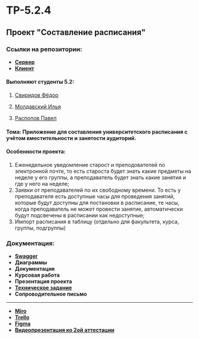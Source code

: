 # TP-5.2.4
## Проект "Составление расписания"
### Ссылки на репозитории:
- **[Сервер](https://github.com/tukitoki/UnivTimeTable-backend)**
- **[Клиент](https://github.com/iIlyaM/UnivTimeTable)**

#### Выполняют студенты 5.2:

1. [Свиридов Фёдор](https://github.com/FedotBegemot)

2. [Молдавский Илья](https://github.com/iIlyaM)

3. [Распопов Павел](https://github.com/tukitoki)

#### Тема: Приложение для составления университетского расписания с учётом вместительности и занятости аудиторий.

#### Особенности проекта:
1) Еженедельное уведомление старост и преподователей по электронной почте, то есть староста будет знать какие предметы на неделе у его группы, а преподаватель будет знать какие занятия и где у него на неделе; 
2) Заявки от преподавателей по их свободному времени. То есть у преподавателя есть доступные часы для проведения занятий, которые будут доступны для постановки в расписание, те часы, когда преподаватель не может провести занятие, автоматически будут подсвечены в расписании как недоступные; 
3) Импорт расписания в таблицу (отдельно для факультета, курса, группы, подгруппы)

### Документация:

- **[Swagger](https://timetable-service-tukitoki.cloud.okteto.net/api/timetable/swagger-ui/index.html)**
- **Диаграммы**
- **Документация**
- **Курсовая работа**
- **Презентация проекта**
- **[Техническое задание](https://github.com/FedotBegemot/TP-5.2.4/blob/main/%D0%94%D0%BE%D0%BA%D1%83%D0%BC%D0%B5%D0%BD%D1%82%D0%B0%D1%86%D0%B8%D1%8F/%D0%A2%D0%97.pdf)**
- **Сопроводительное письмо**
-----
- **[Miro](https://miro.com/app/board/uXjVPhSKaX0=/?share_link_id=911852827355)**
- **[Trello](https://trello.com/b/Q9oCXbbY/%D1%81%D0%BE%D1%81%D1%82%D0%B0%D0%B2%D0%BB%D0%B5%D0%BD%D0%B8%D0%B5-%D1%80%D0%B0%D1%81%D0%BF%D0%B8%D1%81%D0%B0%D0%BD%D0%B8%D1%8F)**
- **[Figma](https://www.figma.com/file/m2anmNcEu5ZxfiYcXzP4Pk/UnivTimeTable?node-id=0-1&t=TBJTWewhOpbanF8w-0)**
- **[Видеопрезентация ко 2ой аттестации](https://youtu.be/xL2jRJXNqe0)**

